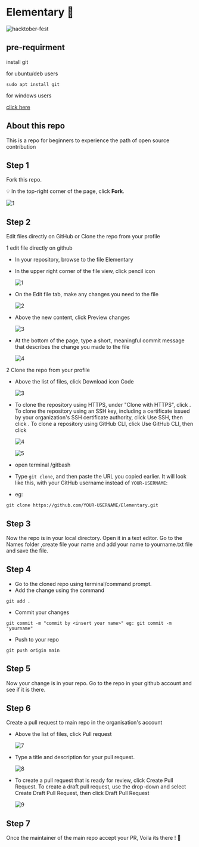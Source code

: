 # Elementary 👶

![hacktober-fest](https://i.postimg.cc/h4zh92q2/Email-Banners-Dark.png)

## pre-requirment
install git

for ubuntu/deb users 

```
sudo apt install git
```
for windows users
 
 [click here](https://git-scm.com/downloads)
 
## About this repo 

This is a repo for beginners to experience the path of open source contribution


## Step 1

Fork this repo.

💡 In the top-right corner of the page, click **Fork**.

![1](https://docs.github.com/assets/images/help/repository/fork_button.jpg)

## Step 2 

Edit files directly on GitHub or Clone the repo from your profile 

1 edit file directly on github

 * In your repository, browse to the file Elementary
 * In the upper right corner of the file view, click pencil icon
  
   ![1](https://docs.github.com/assets/images/help/repository/edit-file-edit-button.png)

 * On the Edit file tab, make any changes you need to the file

 
   ![2](https://docs.github.com/assets/images/help/repository/edit-readme-light.png)
 
 * Above the new content, click Preview changes

   ![3](https://docs.github.com/assets/images/help/repository/edit-readme-preview-changes.png)

   
 * At the bottom of the page, type a short, meaningful commit message that describes the change you made to the file
 
   ![4](https://docs.github.com/assets/images/help/repository/write-commit-message-quick-pull.png)

2 Clone the repo from your profile 
  
  * Above the list of files, click Download icon Code
  
     ![3](https://docs.github.com/assets/images/help/repository/code-button.png)
   
   * To clone the repository using HTTPS, under "Clone with HTTPS", click  . To clone the repository using an SSH key, including a certificate issued by your   organization's SSH certificate authority, click Use SSH, then click . To clone a repository using GitHub CLI, click Use GitHub CLI, then click 
     
     ![4](https://docs.github.com/assets/images/help/repository/https-url-clone.png)
     
     ![5](https://docs.github.com/assets/images/help/repository/https-url-clone-cli.png)
     
   * open terminal /gitbash 
   * Type ``git clone``, and then paste the URL you copied earlier. It will look like this, with your GitHub username instead of ``YOUR-USERNAME``: 
   * eg:
    
    git clone https://github.com/YOUR-USERNAME/Elementary.git

## Step 3

Now the repo is in your local directory. Open it in a text editor. Go to the Names folder ,create file your name and add your name to yourname.txt file and save the file.

## Step 4

- Go to the cloned repo using terminal/command prompt.
- Add the change using the command
```
git add .
```
- Commit your changes 
```
git commit -m "commit by <insert your name>" eg: git commit -m "yourname"
```
- Push to your repo
```
git push origin main
```

## Step 5

Now your change is in your repo. Go to the repo in your github account and see if it is there.

## Step 6

Create a pull request to main repo in the organisation's account

 * Above the list of files, click  Pull request
 
   ![7](https://docs.github.com/assets/images/help/pull_requests/pull-request-start-review-button.png)
  * Type a title and description for your pull request.
    
     ![8](https://docs.github.com/assets/images/help/pull_requests/pullrequest-description.png)
   
   * To create a pull request that is ready for review, click Create Pull Request. To create a draft pull request, use the drop-down and select Create Draft Pull Request, then click Draft Pull Request
     
     ![9](https://docs.github.com/assets/images/help/pull_requests/pullrequest-send.png)



## Step 7

Once the maintainer of the main repo accept your PR, Voila its there ! 🍾

